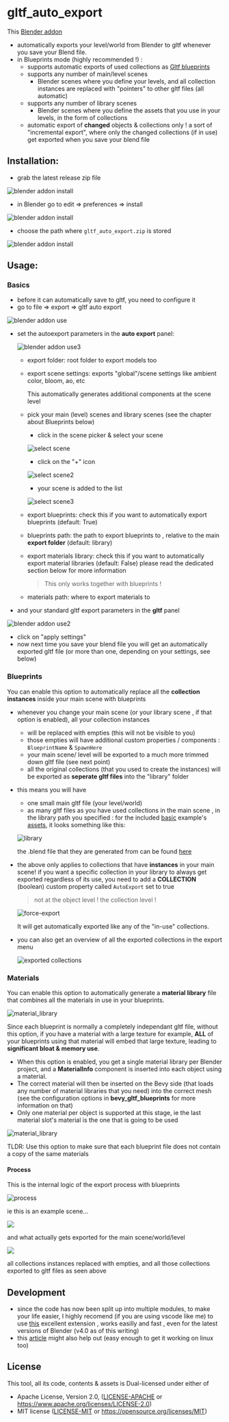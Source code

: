 # gltf_auto_export

This [Blender addon](./)  
- automatically exports your level/world from Blender to gltf whenever you save your Blend file.
- in Blueprints mode (highly recommended !) : 
    - supports automatic exports of used collections as [Gltf blueprints](../../crates/bevy_gltf_blueprints/README.md)
    - supports any number of main/level scenes 
        - Blender scenes where you define your levels, and all collection instances are replaced with "pointers" to other gltf files (all automatic)
    - supports any number of library scenes
        - Blender scenes where you define the assets that you use in your levels, in the form of collections
    - automatic export of **changed** objects & collections only ! a sort of "incremental export", where only the changed collections (if in use)
        get exported when you save your blend file
   

## Installation: 


* grab the latest release zip file

![blender addon install](./docs/blender_addon_install_zip.png)


* in Blender go to edit =>  preferences => install

![blender addon install](./docs/blender_addon_install.png)

* choose the path where ```gltf_auto_export.zip``` is stored

![blender addon install](./docs/blender_addon_install2.png)

## Usage: 


### Basics

* before it can automatically save to gltf, you need to configure it
* go to file => export => gltf auto export

![blender addon use](./docs/blender_addon_use.png)

* set the autoexport parameters  in the **auto export** panel: 

    ![blender addon use3](./docs/blender_addon_use3.png)


    - export folder: root folder to export models too
    - export scene settings: exports "global"/scene settings like ambient color, bloom, ao, etc 
        
        This automatically generates additional components at the scene level 
    - pick your main (level) scenes and library scenes (see the chapter about Blueprints below)   
        - click in the scene picker & select your scene

        ![select scene](./docs/blender_addon_add_scene.png)

        - click on the "+" icon

        ![select scene2](./docs/blender_addon_add_scene2.png)

        - your scene is added to the list
        
        ![select scene3](./docs/blender_addon_add_scene3.png) 

    - export blueprints: check this if you want to automatically export blueprints (default: True)
    - blueprints path: the path to export blueprints to , relative to the main **export folder** (default: library)

    - export materials library: check this if you want to automatically export material libraries (default: False)
    please read the dedicated section below for more information

        > This only works together with blueprints !

    - materials path: where to export materials to

* and your standard gltf export parameters in the **gltf** panel

![blender addon use2](./docs/blender_addon_use2.png)


* click on "apply settings"
* now next time you save your blend file you will get an automatically exported gltf file (or more than one, depending on your settings, see below)

### Blueprints

You can enable this option to automatically replace all the **collection instances** inside your main scene with blueprints
- whenever you change your main scene (or your library scene , if that option is enabled), all your collection instances 
    * will be replaced with empties (this will not be visible to you)
    * those empties will have additional custom properties / components : ```BlueprintName``` & ```SpawnHere```
    * your main scene/ level will be exported to a much more trimmed down gltf file (see next point)
    * all the original collections (that you used to create the instances) will be exported as **seperate gltf files** into the "library" folder

- this means you will have 
    * one small main gltf file (your level/world)
    * as many gltf files as you have used collections in the main scene , in the library path you specified :
    for the included [basic](../../examples/bevy_gltf_blueprints/basic/) example's [assets](../../examples/bevy_gltf_blueprints/basic/assets/), it looks something like this: 

    ![library](./docs/exported_library_files.png)
    
    the .blend file that they are generated from can be found [here](../../examples/bevy_gltf_blueprints/basic/assets/advanced.blend)

- the above only applies to collections that have **instances** in your main scene!
    if you want a specific collection in your library to always get exported regardless of its use, you need to add 
    a **COLLECTION** (boolean) custom property called ```AutoExport``` set to true
    > not at the object level ! the collection level !

    ![force-export](./docs/force_export.jpg)

    It will get automatically exported like any of the "in-use" collections.

- you can also get an overview of all the exported collections in the export menu

    ![exported collections](./docs/exported_collections.png)

### Materials

You can enable this option to automatically generate a **material library** file that combines all the materials in use in your blueprints.

![material_library](./docs/blender_addon_materials2.png)

Since each blueprint is normally a completely independant gltf file, without this option, if you have a material with a large texture for example, 
**ALL** of your blueprints using that material will embed that large texture, leading to **significant bloat & memory use**.


- When this option is enabled, you get a single material library per Blender project, and a **MaterialInfo** component is inserted into each object using a material.
- The correct material will then be inserted on the Bevy side (that loads any number of material libraries that you need) into the correct mesh (see the configuration
options in **bevy_gltf_blueprints** for more information on that)
- Only one material per object is supported at this stage, ie the last material slot's material is the one that is going to be used

![material_library](./docs/blender_addon_materials.png)

TLDR: Use this option to make sure that each blueprint file does not contain a copy of the same materials 


#### Process

This is the internal logic of the export process with blueprints 

![process](./docs/process.svg)

ie this is an example scene...

![](./docs/workflow_original.jpg)

and what actually gets exported for the main scene/world/level

![](./docs/workflow_empties.jpg)

all collections instances replaced with empties, and all those collections exported to gltf files as seen above


## Development 

- since the code has now been split up into multiple modules, to make your life easier, I highly recomend (if you are using vscode like me) to use 
[this](https://marketplace.visualstudio.com/items?itemName=JacquesLucke.blender-development) excellent extension , works easilly and fast , even for the latest 
versions of Blender (v4.0 as of this writing)
- this [article](https://polynook.com/learn/set-up-blender-addon-development-environment-in-windows) might also help out 
(easy enough to get it working on linux too)

## License

This tool, all its code, contents & assets is Dual-licensed under either of

- Apache License, Version 2.0, ([LICENSE-APACHE](../LICENSE_APACHE.md) or https://www.apache.org/licenses/LICENSE-2.0)
- MIT license ([LICENSE-MIT](../LICENSE_MIT.md) or https://opensource.org/licenses/MIT)